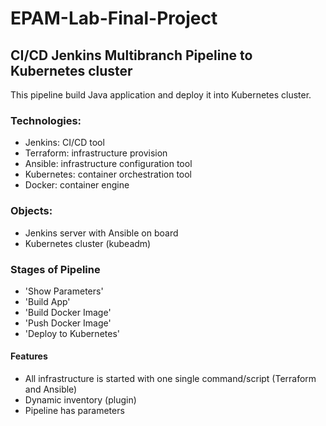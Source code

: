 # EPAM-Lab-Final-Project
## CI/CD Jenkins Multibranch Pipeline to Kubernetes cluster
This pipeline build Java application and deploy it into Kubernetes cluster.

### Technologies:
- Jenkins: CI/CD tool
- Terraform: infrastructure provision 
- Ansible: infrastructure configuration tool
- Kubernetes: container orchestration tool
- Docker: container engine

### Objects:
- Jenkins server with Ansible on board
- Kubernetes cluster (kubeadm)

### Stages of Pipeline
- 'Show Parameters'
- 'Build App'
- 'Build Docker Image'
- 'Push Docker Image'
- 'Deploy to Kubernetes'

#### Features
- All infrastructure is started with one single command/script (Terraform and Ansible)
- Dynamic inventory (plugin)
- Pipeline has parameters
